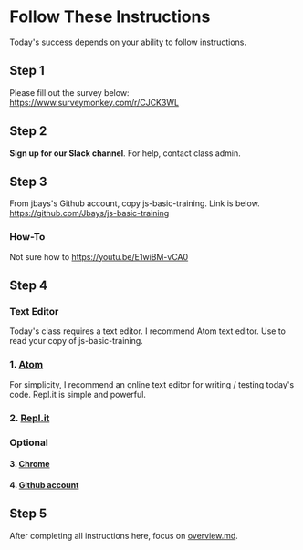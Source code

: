 # Follow These Instructions
Today's success depends on your ability to follow instructions.

## Step 1
Please fill out the survey below:
https://www.surveymonkey.com/r/CJCK3WL

## Step 2
**Sign up for our Slack channel**.  For help, contact class admin.

## Step 3
From jbays's Github account, copy js-basic-training.  Link is below.
https://github.com/Jbays/js-basic-training

### How-To
Not sure how to
https://youtu.be/E1wiBM-vCA0

## Step 4

### Text Editor

Today's class requires a text editor.  I recommend Atom text editor.  Use to read your copy of js-basic-training.
### 1. [Atom](https://atom.io/)

For simplicity, I recommend an online text editor for writing / testing today's code.  Repl.it is simple and powerful.
### 2. [Repl.it](https://repl.it/languages/javascript)

### Optional
#### 3. [Chrome](https://www.google.com/chrome/browser/desktop/index.html)
#### 4. [Github account](https://github.com/join?source=prompt-code)

## Step 5
After completing all instructions here, focus on [overview.md](/overview).
